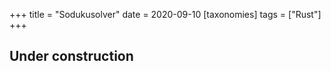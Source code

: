 +++
title = "Sodukusolver"
date = 2020-09-10
[taxonomies]
tags = ["Rust"]
+++

## Under construction